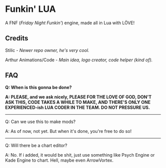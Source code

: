 # Funkin' LUA

A FNF (_Friday Night Funkin'_) engine, made all in Lua with LÖVE!

## Credits

Stilic - _Newer repo owner, he's very cool._

Arthur Animations/Code - _Main idea, logo creator, code helper (kind of)._

## FAQ

**Q: When is this gonna be done?**

**A: PLEASE, and we ask nicely, PLEASE FOR THE LOVE OF GOD, DON'T ASK THIS, CODE TAKES A WHILE TO MAKE, AND THERE'S ONLY ONE EXPERIENCED-ish LUA CODER IN THE TEAM. DO NOT PRESSURE US.**

---

Q: Can we use this to make mods?

A: As of now, not yet. But when it's done, you're free to do so!

---

Q: Will there be a chart editor?

A: No. If i added, it would be shit, just use something like Psych Engine or Kade Engine to chart. Hell, maybe even ArrowVortex.
